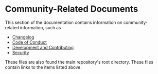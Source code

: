 # Community-Related Documents

This section of the documentation contains information on community-related information, such as

- [Changelog][docs::changelog]
- [Code of Conduct][docs::code_of_confuct]
- [Development and Contributing][docs::development]
- [Security][docs::security]

[docs::changelog]: ./changelog.md
[docs::code_of_confuct]: ./code_of_conduct.md
[docs::development]: ../development.md
[docs::security]: ./security.md

These files are also found the main repository's root directory. These files contain links to the items listed above.
